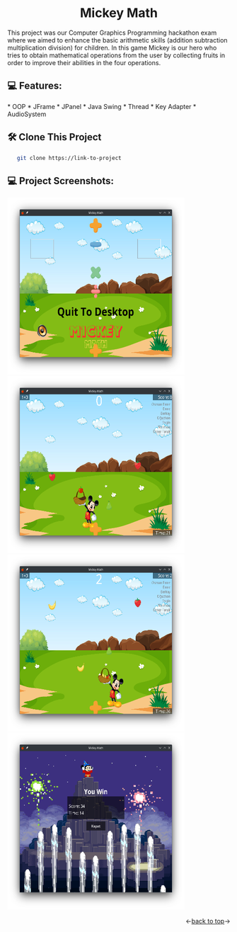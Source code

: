 <h1 align="center" id="title">Mickey Math</h1>

<p id="description">This project was our Computer Graphics Programming hackathon exam where we aimed to enhance the basic arithmetic skills (addition subtraction multiplication division) for children. In this game Mickey is our hero who tries to obtain mathematical operations from the user by collecting fruits in order to improve their abilities in the four operations.</p>

<h2>💻 Features:</h2>
*   OOP
*   JFrame
*   JPanel
*   Java Swing
*   Thread
*   Key Adapter
*   AudioSystem

<h2>🛠️ Clone This Project</h2>

```bash
   git clone https://link-to-project
```


<h2>💻 Project Screenshots:</h2>

<img src="https://github.com/EmreToklu00/MickeyMath/blob/master/Github/welcome.png" alt="project-screenshot" width="400" height="400/">
<img src="https://github.com/EmreToklu00/MickeyMath/blob/master/Github/ingame1.png" alt="project-screenshot" width="400" height="400/">
<img src="https://github.com/EmreToklu00/MickeyMath/blob/master/Github/ingame2.png" alt="project-screenshot" width="400" height="400/">
<img src="https://github.com/EmreToklu00/MickeyMath/blob/master/Github/youwin.png" alt="project-screenshot" width="400" height="400/">

<p align="right"><-<a href="#readme-top">back to top</a>-></p>
